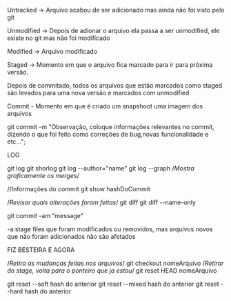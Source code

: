 Untracked -> Arquivo acabou de ser adicionado mas ainda não foi visto pelo git

Unmodified -> Depois de adionar o arquivo ela passa a ser unmodified, ele existe no git mas não foi modificado

Modified -> Arquivo modificado

Staged -> Momento em que o arquivo fica marcado para ir para próxima versão.

Depois de commitado, todos os arquivos que estão marcados como staged são levados para uma nova versão e marcados com unmodified

Commit - Momento em que é criado um snapshoot uma imagem dos arquivos

git commit -m "Observação, coloque informações relevantes no commit, dizendo o que foi feito como correções de bug,novas funcionalidade e etc...";


LOG

git log 
git shorlog
git log --author="name"
git log --graph /*Mostra graficamente os merges*/

//Informações do commit
git show hashDoCommit

/*Revisar quais alterações foram feitas*/
git diff
git diff --name-only


git commit -am "message"

-a:stage files que foram modificados ou removidos, mas arquivos novos que não foram adicionados não são afetados

FIZ BESTEIRA E AGORA

/*Retira as mudanças feitas nos arquivos*/
git checkout nomeArquivo
/*Retirar do stage, volta para o ponteiro que ja estou*/
git reset HEAD nomeArquivo

git reset --soft   hash do anterior
git reset --mixed hash do anterior
git reset --hard hash do anterior